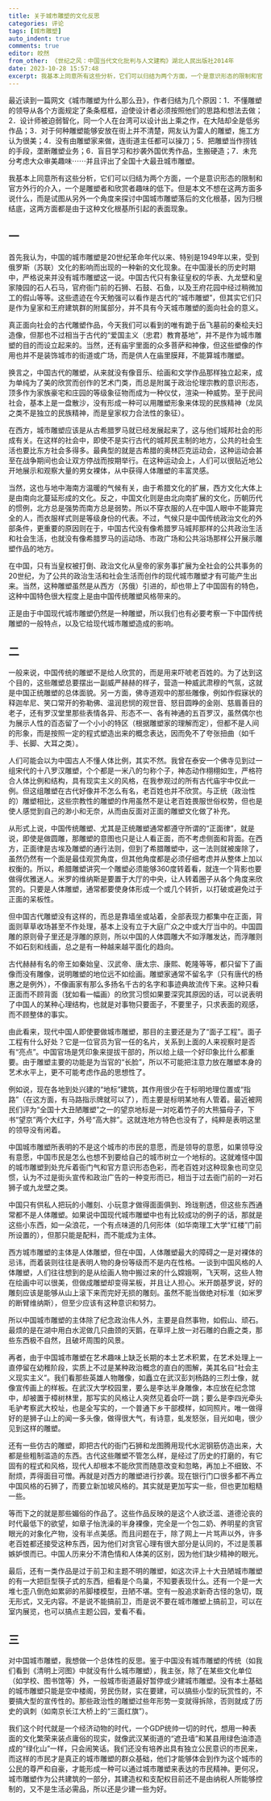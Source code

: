 ```yaml
---
title: 关于城市雕塑的文化反思
categories: 评论
tags: [城市雕塑]
auto_indent: true
comments: true
editor: 皎然
from_other: 《世纪之风：中国当代文化批判与人文建构》湖北人民出版社2014年
date: 2023-10-28 15:57:48
excerpt: 我基本上同意所有这些分析，它们可以归结为两个方面，一个是意识形态的限制和官方外行的介入，一个是雕塑者和欣赏者趣味的低下。但是本文不想在这两方面多说什么，而是试图从另外一个角度来探讨中国城市雕塑落后的文化根基，因为归根结底，这两方面都是由于这种文化根基所引起的表面现象。
---
```

最近读到一篇网文《城市雕塑为什么那么丑》，作者归结为几个原因：1．不懂雕塑的领导从各个方面规定了条条框框，迫使设计者必须按照他们的思路和想法去做；2．设计师被迫弱智化，同一个人在台湾可以设计出上乘之作，在大陆却全是低劣作品；3．对于何种雕塑能够安放在街上并不清楚，网友认为雷人的雕塑，施工方认为很美；4．没有由雕塑家来做，连街道主任都可以操刀；5．把雕塑当作捞钱的手段，垄断雕塑业务；6．盲目学习和抄袭外国优秀作品，生搬硬造；7．未充分考虑大众审美趣味⋯⋯并且评出了全国十大最丑城市雕塑。

我基本上同意所有这些分析，它们可以归结为两个方面，一个是意识形态的限制和官方外行的介入，一个是雕塑者和欣赏者趣味的低下。但是本文不想在这两方面多说什么，而是试图从另外一个角度来探讨中国城市雕塑落后的文化根基，因为归根结底，这两方面都是由于这种文化根基所引起的表面现象。
## 一
首先我认为，中国的城市雕塑是20世纪革命年代以来、特别是1949年以来，受到俄罗斯（苏联）文化的影响而出现的一种新的文化现象。在中国漫长的历史时期中，严格说来并没有城市雕塑这一说。中国古代只有象征皇权的华表、九龙壁和皇家陵园的石人石马，官府衙门前的石狮、石鼓、石鱼，以及王府花园中经过稍微加工的假山等等。这些遗迹在今天勉强可以看作是古代的“城市雕塑”，但其实它们只是作为皇家和王府建筑群的附属部分，并不具有今天城市雕塑的面向社会的意义。

真正面向社会的古代雕塑作品，今天我们可以看到的唯有跪于岳飞墓前的秦桧夫妇造像，但那也不过相当于古代的“爱国主义（忠君）教育基地”，并不是作为城市雕塑的目的而设立起来的。当然，还有庙宇里面的众多菩萨和神像，但这些塑像的作用也并不是装饰城市的街道或广场，而是供人在庙里膜拜，不能算城市雕塑。

换言之，中国古代的雕塑，从来就没有像音乐、绘画和文学作品那样独立起来，成为单纯为了美的欣赏而创作的艺术门类，而总是附属于政治伦理宗教的意识形态，顶多作为家族豪宅和庄园的等级象征物而成为一种仪仗，渲染一种威势。至于民间社会，基本上是一盘散沙，没有形成一种可以用雕塑形象来体现的民族精神（龙凤之类不是独立的民族精神，而是皇家权力合法性的象征）。

在西方，城市雕塑应该是从古希腊罗马就已经发展起来了，这与他们城邦社会的形成有关。在这样的社会中，即使不是实行古代的城邦民主制的地方，公共的社会生活也要比东方社会多得多。最典型的就是古希腊的奥林匹克运动会，这种运动会甚至在战争期间也会让双方停战而按期举行。在这种运动会上，人们可以很贴近地公开地展示和观察大量的男女裸体，从中获得人体雕塑的丰富灵感。

当然，这也与地中海南方温暖的气候有关，由于希腊文化的扩展，西方文化大体上是由南向北蔓延形成的文化。反之，中国文化则是由北向南扩展的文化，历朝历代的惯例，北方总是强势而南方总是弱势。所以不穿衣服的人在中国人眼中不能算完全的人，而衣服样式则是等级身份的代表。不过，气候只是中国传统政治文化的外部条件，更重要的原因则在于，中国古代没有像希腊罗马城邦那样的公共政治生活和社会生活，也就没有像希腊罗马的运动场、市政广场和公共浴场那样公开展示雕塑作品的地方。

在中国，只有当皇权被打倒、政治文化从皇帝的家务事扩展为全社会的公共事务的20世纪，为了公共的政治生活和社会生活而创作的现代城市雕塑才有可能产生出来。当然，这种雕塑虽然是从西方（苏俄）引进的，却也带上了中国固有的特色，这种中国特色很大程度上是由中国传统雕塑风格带来的。

正是由于中国现代城市雕塑仍然是一种雕塑，所以我们也有必要考察一下中国传统雕塑的一般特点，以及它给现代城市雕塑造成的影响。
## 二
一般来说，中国传统的雕塑不是给人欣赏的，而是用来吓唬老百姓的。为了达到这个目的，这些雕塑总要摆出一副威严赫赫的样子，营造一种威武肃穆的气氛，这就是中国正统雕塑的总体面貌。另一方面，佛寺道观中的那些雕像，例如作假寐状的释迦牟尼、笑口常开的弥勒佛、温润悲悯的观世音、怒目圆睁的金刚、慈眉善目的老子，还有罗汉堂里那些表情各异、形态不一、各有神通的五百罗汉，虽然偶尔也为展示人性的百态留了一个小小的特区（根据雕塑家的理解而定），但都不是人间的形象，而是按照一定的程式塑造出来的概念表达，因而免不了夸张扭曲（如千手、长脚、大耳之类）。

人们可能会以为中国古人不懂人体比例，其实不然。我曾在泰安一个佛寺见到过一组宋代的十八罗汉雕塑，个个都是一米八的匀称个子，神态动作栩栩如生，严格符合人体比例和结构，具有现实主义的风格，在我参观过的所有古代庙宇中仅此一例。但这组雕塑在古代好像并不怎么有名，老百姓也并不欣赏。与正统（政治性的）雕塑相比，这些宗教性的雕塑的作用虽然不是让老百姓畏服世俗权势，但也是使人感觉到自己的渺小和无奈，从而由反面对正面的雕塑文化做了补充。

从形式上说，中国传统雕塑、尤其是正统雕塑通常都遵守所谓的“正面律”，就是说，即使是做圆雕，那雕塑的意图也只是让人看正面，而不考虑侧面和背面。在西方，正面律是古埃及雕塑的通行法则，但到了希腊雕塑中，这一法则就被废除了，虽然仍然有一个面是最佳观赏角度，但其他角度都是必须仔细考虑并从整体上加以权衡的。所以，希腊雕塑讲究一个雕塑必须能够360度转着看，就连一个背影也要做得优雅迷人。米罗的维纳斯是要置于大厅的中央，让人转着圈子从各个角度来欣赏的。只要是人体雕塑，通常都要使身体形成一个或几个转折，以打破或避免过于正面的呆板性。

但中国古代雕塑没有这样的，而总是靠墙坐或站着，全部表现力都集中在正面，背面则草草收场甚至不作处理，基本上没有立于大庭广众之中或大厅当中的。中国圆雕的原则骨子里还是浮雕的原则，所以中国的人体圆雕大不如浮雕发达，而浮雕则不如石刻和线画，总之是有一种越来越平面化的趋向。

古代赫赫有名的帝王如秦始皇、汉武帝、唐太宗、康熙、乾隆等等，都只留下了画像而没有雕像，说明雕塑的地位远不如绘画。雕塑家通常不留名字（只有唐代的杨惠之是例外），不像画家有那么多扬名千古的名字和事迹典故流传下来。这种只看正面而不顾背面（犹如看一幅画）的欣赏习惯如果要深究其原因的话，可以说表明了中国人的某种心理结构，也就是对事物只要面子，不要里子，只求表面的观感，而不顾整体的事实。

由此看来，现代中国人即使要做城市雕塑，那目的主要还是为了“面子工程”。面子工程有什么好处？它是一位官员为官一任的名片，关系到上面的人来视察时是否有“亮点”。中国官场是凭印象来提拔干部的，所以给上级一个好印象比什么都重要。由于雕塑主要的功能是为当官的“长脸”，所以不可能把注意力放在雕塑本身的艺术水平上，更不可能考虑作品的思想性了。

例如说，现在各地到处兴建的“地标”建筑，其作用很少在于标明地理位置或“指路”（在这方面，有马路指示牌就可以了），而主要是标明某地有人管着。最近被网民们评为“全国十大丑陋雕塑”之一的望京地标是一对吃着竹子的大熊猫母子，下书“望京”两个大红字，外号“高大胖”。这就连地方特色也没有了，纯粹是表明这里的领导没有闲着。

中国城市雕塑所表明的不是这个城市的市民的意愿，而是领导的意愿，如果领导没有意愿，中国市民是怎么也想不到要给自己的城市树立一个地标的。这就难怪中国的城市雕塑到处充斥着衙门气和官方意识形态色彩，而老百姓对这种现象也司空见惯，认为不过是街头宣传和政治广告的一种变形而已，相当于过去衙门前的一对石狮子或九龙壁之类。

中国只有供私人把玩的小雕刻、小玩意才做得面面俱到、玲珑剔透，但这些东西通常都不是人体雕塑。如果说中国现代城市雕塑中也有比较成功的例子的话，那就是这些小东西，如一朵浪花，一个有点味道的几何形体（如华南理工大学“红楼”门前所设置的），但那只能是配料，而不能成为主体。

西方城市雕塑的主体是人体雕塑，但在中国，人体雕塑最大的障碍之一是对裸体的忌讳，而着装则往往是表明人物的身份等级而不是内在性格。一谈到中国风格的人体雕塑，人们往往想到的是从绘画人物中搬过来的什么嫦娥啊，飞天啊，这些人物在绘画中可以很美，但做成雕塑却变得呆板，并且让人担心。米开朗基罗说，好的雕刻应该是能够从山上滚下来而完好无损的雕刻。虽然不能当做绝对标准（如米罗的断臂维纳斯），但至少应该有这种意识和努力。

所以中国城市雕塑的主体除了纪念政治伟人外，主要是自然事物，如假山、顽石。最烦的是在湖中用白水泥做几只曲颈的天鹅，在草坪上放一对石雕的白鹿之类，那些东西极不自然，且破坏周围的风景。

再者，由于中国城市雕塑在艺术趣味上缺乏长期的本土艺术积累，在艺术处理上一直停留在幼稚阶段，实质上不过是某种政治概念的直白的图解，美其名曰“社会主义现实主义”。我们看那些英雄人物雕像，如矗立在武汉彭刘杨路的三烈士像，就像宣传画上的样板。在武汉大学校园里，要么是李达半身雕像，本应放在纪念馆中，却被置于樟树林里，那写实的风格让人突然见着会吓一跳；要么是李四光牵头毛驴考察武大校址，也是全写实的，一个普通下乡干部模样，如同照片。唯一做得好的是狮子山上的闻一多头像，做得很大气，有诗意，虬发怒张，目光如电，很少见到这样的雕塑。

还有一些仿古的雕塑，即把古代的衙门石狮和龙图腾用现代水泥钢筋仿造出来，大都是些粗制滥造的东西。古代这些雕塑不管怎么样，是经过了历史的打磨的，有它固有的程式和风格，现代人却根本不能欣赏而随意改变和忽略，再加上不细致、不耐烦，弄得面目可憎。再就是对西方的雕塑进行抄袭。现在银行门口很多都不再立中国风格的石狮了，而要立新加坡风格的。其实就是更加写实一些，但也更加粗糙一些。

等而下之的就是那些媚俗的作品了。这些作品反映的是这个人欲泛滥、道德沦丧的时代最低下的欲望，如章子怡洗澡的半身裸像，完全是一个包二奶、养明星的贪官眼光的对象化产物，没有半点美感。而且问题在于，除了网上一片骂声以外，许多老百姓都还接受这种东西，因为他们对贪官心理有很大部分是认同的，不过是羡慕嫉妒恨而已。中国人历来分不清色情和人体美的区别，因为他们缺少精神的眼光。

最后，还有一类作品是过于前卫和主题不明的雕塑，如这次评上十大丑陋城市雕塑的有一大把巨型筷子式的东西，细看是个鸟巢，不知要表现什么。还有一个是一大堆七歪八倒危如累卵的吊脚楼模型，丑陋不堪。空有一股追求新奇古怪的急切，既无形式，又无内容。不是说不能搞前卫，而是说不要在城市雕塑上搞前卫，可以在室内展览，也可以搞点主题公园，爱看不看。
## 三
对中国城市雕塑，我想做一个总体性的反思。鉴于中国没有城市雕塑的传统（如我们看到《清明上河图》中就没有什么城市雕塑），我主张，除了在某些文化单位（如学校、图书馆等）外，一般城市街道最好暂停或少建城市雕塑。没有本土基础的城市雕塑只能是空中楼阁，劳民伤财，实在要建，可以搞些小型的玩赏性的，不要搞大型的宣传性的。那些政治性的雕塑过些年形势一变就得拆除，否则就成了历史的讽刺（如南京长江大桥上的“三面红旗”）。

我们这个时代就是一个经济动物的时代，一个GDP统帅一切的时代，想用一种表面的文化繁荣来装点庸俗的现实，就像武汉某街道的“遮丑墙”和某县用绿色油漆造成的“绿化山”一样，只会闹笑话。我们还没有培养出具有独立公民意识的市民来，而这样的市民才是真正的城市雕塑的群众基础，他们才能够体会到作为这个城市的公民的尊严和自豪，才能形成一种可以通过城市雕塑来表达的市民精神。更何况，城市雕塑作为公共建筑的一部分，其建造权和支配权目前还不是由纳税人所能够控制的，又不是生活必需品，所以还是少建一些为好。
